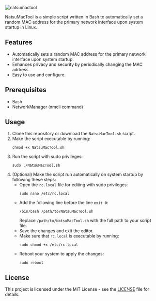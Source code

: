 ![natsumactool](https://github.com/Ismail-Benali/NatsuMacTool/assets/90980178/7bb19ef7-3836-40ce-b66b-0c248fe021bc)

NatsuMacTool is a simple script written in Bash to automatically set a random MAC address for the primary network interface upon system startup in Linux.

## Features

- Automatically sets a random MAC address for the primary network interface upon system startup.
- Enhances privacy and security by periodically changing the MAC address.
- Easy to use and configure.

## Prerequisites

- Bash
- NetworkManager (nmcli command)

## Usage

1. Clone this repository or download the `NatsuMacTool.sh` script.
2. Make the script executable by running:
    ```
    chmod +x NatsuMacTool.sh
    ```
3. Run the script with sudo privileges:
    ```
    sudo ./NatsuMacTool.sh
    ```
4. (Optional) Make the script run automatically on system startup by following these steps:
   - Open the `rc.local` file for editing with sudo privileges:
     ```
     sudo nano /etc/rc.local
     ```
   - Add the following line before the line `exit 0`:
     ```
     /bin/bash /path/to/NatsuMacTool.sh
     ```
     Replace `/path/to/NatsuMacTool.sh` with the full path to your script file.
   - Save the changes and exit the editor.
   - Make sure that `rc.local` is executable by running:
     ```
     sudo chmod +x /etc/rc.local
     ```
   - Reboot your system to apply the changes:
     ```
     sudo reboot
     ```

## License

This project is licensed under the MIT License - see the [LICENSE](LICENSE) file for details.
